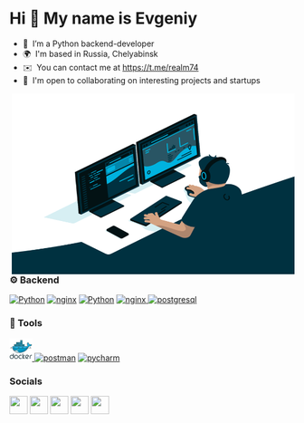 Hi 👋 My name is Evgeniy
=========================

* 🧠  I’m a Python backend-developer
* 🌍  I'm based in Russia, Chelyabinsk
* ✉️  You can contact me at https://t.me/realm74
* 🤝  I'm open to collaborating on interesting projects and startups<br>

<img align="right" alt="GIF" src="https://github.com/reaLm74/reaLm74/blob/main/code.gif?raw=true" width="500" height="320" />

### ⚙️ Backend

<p align="left">
<a href="https://www.python.org/" target="_blank" rel="noreferrer"><img src="https://raw.githubusercontent.com/danielcranney/readme-generator/main/public/icons/skills/python-colored.svg" width="40" height="40" alt="Python" /></a>
<a href="https://www.djangoproject.com" target="_blank" rel="noreferrer"> <img src="https://img.icons8.com/external-tal-revivo-green-tal-revivo/36/external-django-a-high-level-python-web-framework-that-encourages-rapid-development-logo-green-tal-revivo.png" alt="nginx" width="40" height="40"/></a>
<a href="https://www.django-rest-framework.org/" target="_blank" rel="noreferrer"><img src="https://s3.amazonaws.com/media-p.slid.es/uploads/708405/images/4005243/django_rest_500x500.png" width="40" height="40" alt="Python" /></a>
<a href="https://www.nginx.com" target="_blank" rel="noreferrer"> <img src="https://img.icons8.com/color/48/nginx.png" alt="nginx" width="40" height="40" /> </a>
<a href="https://www.postgresql.org" target="_blank" rel="noreferrer"> <img src="https://img.icons8.com/color/48/postgreesql.png" alt="postgresql" width="40" height="40" /> </a>
<br>

### 🔨 Tools

<a href="https://www.docker.com/" target="_blank" rel="noreferrer"> <img src="https://raw.githubusercontent.com/devicons/devicon/master/icons/docker/docker-original-wordmark.svg" alt="docker" width="40" height="40" /> </a>
<a href="https://www.postman.com/" target="_blank" rel="noreferrer"><img width="40" height="40" src="https://img.icons8.com/external-tal-revivo-color-tal-revivo/96/external-postman-is-the-only-complete-api-development-environment-logo-color-tal-revivo.png" alt="postman"/></a>
<a href="https://www.jetbrains.com/pycharm/" target="_blank" rel="noreferrer"><img width="40" height="40" src="https://pics.freeicons.io/uploads/icons/png/11951723851551942290-512.png" alt="pycharm"/></a>
<br>

### Socials

<p align="left">
<a href="https://www.github.com/reaLm74" target="_blank" rel="noreferrer"><img src="https://raw.githubusercontent.com/danielcranney/readme-generator/main/public/icons/socials/github.svg" width="32" height="32" /></a> 
<a href="https://www.linkedin.com/in/realm74" target="_blank" rel="noreferrer"><img src="https://raw.githubusercontent.com/danielcranney/readme-generator/main/public/icons/socials/linkedin.svg" width="32" height="32" /></a>
<a href="https://vk.com/realm74" target="_blank" rel="noreferrer"><img src="https://cdn.icon-icons.com/icons2/1753/PNG/512/iconfinder-social-media-applications-32vk-4102593_113806.png" width="32" height="32" /></a>
<a href="mailto:geoche74@gmail.com " target="_blank" rel="noreferrer"><img src="https://img.icons8.com/color/48/gmail-new.png" width="32" height="32" /></a>
<a href="https://t.me/realm74" target="_blank" rel="noreferrer"><img src="https://img.icons8.com/color/48/telegram-app--v1.png" width="32" height="32" /></a>
</p>

<!--
**reaLm74/reaLm74** is a ✨ _special_ ✨ repository because its `README.md` (this file) appears on your GitHub profile.

Here are some ideas to get you started:

- 🔭 I’m currently working on ...
- 🌱 I’m currently learning ...
- 👯 I’m looking to collaborate on ...
- 🤔 I’m looking for help with ...
- 💬 Ask me about ...
- 📫 How to reach me: ...
- 😄 Pronouns: ...
- ⚡ Fun fact: ...
-->

